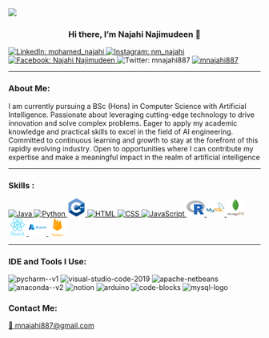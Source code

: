
<img src="https://media.licdn.com/dms/image/D5616AQElFpkTG6ML1g/profile-displaybackgroundimage-shrink_350_1400/0/1720334917254?e=1727308800&v=beta&t=ZD5ysKDLv8i7UCwNXW50Cqrnw4nIZBIGt60wVKoeqAU" style="max-hight:100px" >
<center><h3>Hi there, I’m Najahi Najimudeen 👋</h3></center>
<div>

  <a href="https://www.linkedin.com/in/mohamed-najahi-563aa1296/?utm_source=share&utm_campaign=share_via&utm_content=profile&utm_medium=android_app" rel="nofollow">
  <img src="https://img.shields.io/badge/-mohamed_najahi-0077B5?style=flat-square&logo=Linkedin&logoColor=white" alt="LinkedIn: mohamed_najahi" style="max-width: 100%;">
</a>

<a href="https://www.instagram.com/nm_najahi/" rel="nofollow">
  <img src="https://img.shields.io/badge/Instagram-follow-red?style=social&logo=instagram" alt="Instagram: nm_najahi" style="max-width: 100%;">
</a>
<a href="https://www.facebook.com/najahi.najimudeen" rel="nofollow">
  <img src="https://img.shields.io/badge/Facebook-follow-blue?style=social&logo=facebook" alt="Facebook: Najahi Najimudeen" style="max-width: 100%;">
</a>
<img src="https://img.shields.io/twitter/follow/mnajahi887?style=social" alt="Twitter: mnajahi887" style="max-width: 100%;">

<a target="_blank" rel="noopener noreferrer nofollow" href="https://komarev.com/ghpvc/?username=mnajahi887&label=Profile%20views&color=blue&style=flat-square">
  <img src="https://komarev.com/ghpvc/?username=mnajahi887&label=Profile%20views&color=blue&style=flat-square" alt="mnajahi887" style="max-width: 100%;">
</a>


</div>
<hr>

<div>
  <h3>About Me:</h3>
  <p>
    I am currently pursuing a BSc (Hons) in Computer Science with Artificial Intelligence. Passionate about leveraging cutting-edge technology to drive innovation and solve complex problems. Eager to apply my academic knowledge and practical skills to excel in the field of AI engineering. Committed to continuous learning and growth to stay at the forefront of this rapidly evolving industry. Open to opportunities where I can contribute my expertise and make a meaningful impact in the realm of artificial intelligence  </p>
</div>

<hr>
<!---
mnajahi887/mnajahi887 is a ✨ special ✨ repository because its `README.md` (this file) appears on your GitHub profile.
You can click the Preview link to take a look at your changes.
--->
<div>
  <h3 class="heading-element" dir="auto">Skills : <br></h3>
</div>
<div><p align="left" dir="auto">
  <a href="https://www.oracle.com/java/" rel="nofollow">
    <img src="https://raw.githubusercontent.com/danielcranney/readme-generator/main/public/icons/skills/java-colored.svg" width="36" height="36" alt="Java" style="max-width: 100%;">
  </a>
  <a href="https://www.python.org/" rel="nofollow">
    <img src="https://raw.githubusercontent.com/danielcranney/readme-generator/main/public/icons/skills/python-colored.svg" width="36" height="36" alt="Python" style="max-width: 100%;">
  </a>
  <a href="https://isocpp.org/" rel="nofollow">
    <img src="https://raw.githubusercontent.com/devicons/devicon/master/icons/cplusplus/cplusplus-original.svg" width="36" height="36" alt="C++" style="max-width: 100%;">
  </a>
  <a href="https://developer.mozilla.org/en-US/docs/Web/HTML" rel="nofollow">
    <img src="https://raw.githubusercontent.com/danielcranney/readme-generator/main/public/icons/skills/html5-colored.svg" width="36" height="36" alt="HTML" style="max-width: 100%;">
  </a>
  <a href="https://developer.mozilla.org/en-US/docs/Web/CSS" rel="nofollow">
    <img src="https://raw.githubusercontent.com/danielcranney/readme-generator/main/public/icons/skills/css3-colored.svg" width="36" height="36" alt="CSS" style="max-width: 100%;">
  </a>
  <a href="https://developer.mozilla.org/en-US/docs/Web/JavaScript" rel="nofollow">
    <img src="https://raw.githubusercontent.com/danielcranney/readme-generator/main/public/icons/skills/javascript-colored.svg" width="36" height="36" alt="JavaScript" style="max-width: 100%;">
  </a>
  <a href="https://www.r-project.org/" rel="nofollow">
    <img src="https://raw.githubusercontent.com/devicons/devicon/master/icons/r/r-original.svg" width="36" height="36" alt="R" style="max-width: 100%;">
  </a>
 
  <a href="https://www.mysql.com/" rel="nofollow">
    <img src="https://raw.githubusercontent.com/devicons/devicon/master/icons/mysql/mysql-original-wordmark.svg" width="36" height="36" alt="MySQL" style="max-width: 100%;">
  </a>
  <!-- MongoDB -->
<a href="https://www.mongodb.com/" rel="nofollow">
    <img src="https://raw.githubusercontent.com/devicons/devicon/master/icons/mongodb/mongodb-original-wordmark.svg" width="36" height="36" alt="MongoDB" style="max-width: 100%;">
</a>

<!-- ReactJS -->
<a href="https://reactjs.org/" rel="nofollow">
    <img src="https://raw.githubusercontent.com/devicons/devicon/master/icons/react/react-original-wordmark.svg" width="36" height="36" alt="ReactJS" style="max-width: 100%;">
</a>

<!-- Azure -->
<a href="https://azure.microsoft.com/" rel="nofollow">
    <img src="https://raw.githubusercontent.com/devicons/devicon/master/icons/azure/azure-original-wordmark.svg" width="36" height="36" alt="Azure" style="max-width: 100%;">
</a>

<!-- Firebase -->
<a href="https://firebase.google.com/" rel="nofollow">
    <img src="https://raw.githubusercontent.com/devicons/devicon/master/icons/firebase/firebase-plain-wordmark.svg" width="36" height="36" alt="Firebase" style="max-width: 100%;">
</a>

  
</p>

  
</div>
<hr>
<div>
  <h3>IDE and Tools I Use:
</h3>
  <img width="40" height="40" src="https://img.icons8.com/color/48/pycharm--v1.png" alt="pycharm--v1"/> 
  <img width="40" height="40" src="https://img.icons8.com/color/48/visual-studio-code-2019.png" alt="visual-studio-code-2019"/>
  <img width="40" height="40" src="https://img.icons8.com/color/48/apache-netbeans.png" alt="apache-netbeans"/>
  <img width="40" height="40" src="https://img.icons8.com/fluency/48/anaconda--v2.png" alt="anaconda--v2"/>
  <img width="40" height="40" src="https://img.icons8.com/ios/50/notion.png" alt="notion"/>
  <img width="40" height="40" src="https://img.icons8.com/color/48/arduino.png" alt="arduino"/>
  <img width="40" height="40" src="https://img.icons8.com/fluency/48/code-blocks.png" alt="code-blocks"/>
  <img width="40" height="40" src="https://img.icons8.com/color/48/mysql-logo.png" alt="mysql-logo"/>
  
</div>
<div>
  <h3>Contact Me:</h3>
  <a href="mailto:mnajahi887@gmail.com">📧 mnajahi887@gmail.com</a>
</div>
